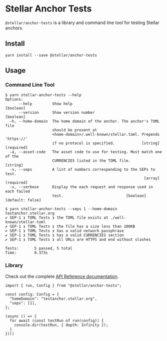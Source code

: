 # Stellar Anchor Tests

`@stellar/anchor-tests` is a library and command line tool for testing Stellar anchors.

## Install

```
yarn install --save @stellar/anchor-tests
```

## Usage

### Command Line Tool

```
$ yarn stellar-anchor-tests --help
Options:
      --help         Show help                                         [boolean]
      --version      Show version number                               [boolean]
  -h, --home-domain  The home domain of the anchor. The anchor's TOML file
                     should be present at
                     <home-domain>/.well-known/stellar.toml. Prepends 'https://'
                     if no protocol is specified.            [string] [required]
  -a, --asset-code   The asset code to use for testing. Must match one of the
                     CURRENCIES listed in the TOML file.                [string]
  -s, --seps         A list of numbers corresponding to the SEPs to test.
                                                              [array] [required]
  -v, --verbose      Display the each request and response used in each failed
                     test.                            [boolean] [default: false]
```

```
$ yarn stellar-anchor-tests --seps 1 --home-domain testanchor.stellar.org
✔ SEP-1 ❯ TOML Tests ❯ the TOML file exists at ./well-known/stellar.toml
✔ SEP-1 ❯ TOML Tests ❯ the file has a size less than 100KB
✔ SEP-1 ❯ TOML Tests ❯ has a valid network passphrase
✔ SEP-1 ❯ TOML Tests ❯ has a valid CURRENCIES section
✔ SEP-1 ❯ TOML Tests ❯ all URLs are HTTPS and end without slashes

Tests:       5 passed, 5 total
Time:        0.373s
```

### Library

Check out the complete [API Reference documentation](https://stellar.github.io/stellar-anchor-tests).

```
import { run, Config } from "@stellar/anchor-tests";

const config: Config = {
  "homeDomain": "testanchor.stellar.org",
  "seps": [1],
};

(async () => {
  for await (const testRun of run(config)) {
    console.dir(testRun, { depth: Infinity });
  }
})()
```
